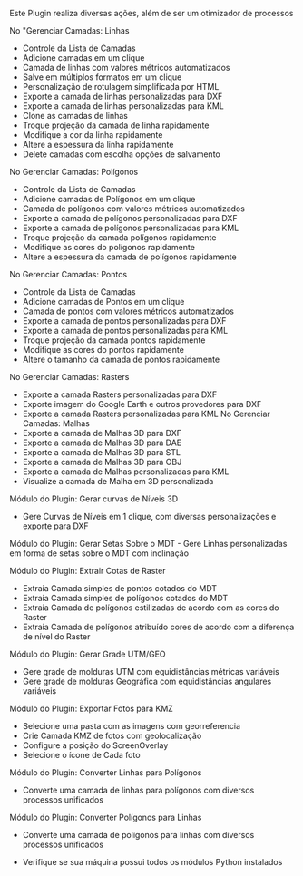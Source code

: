 Este Plugin realiza diversas ações, além de ser um otimizador de processos 

No "Gerenciar Camadas: Linhas 
- Controle da Lista de Camadas 
- Adicione camadas em um clique 
- Camada de linhas com valores métricos automatizados 
- Salve em múltiplos formatos em um clique 
- Personalização de rotulagem simplificada por HTML 
- Exporte a camada de linhas personalizadas para DXF 
- Exporte a camada de linhas personalizadas para KML 
- Clone as camadas de linhas 
- Troque projeção da camada de linha rapidamente 
- Modifique a cor da linha rapidamente 
- Altere a espessura da linha rapidamente 
- Delete camadas com escolha opções de salvamento 

No Gerenciar Camadas: Polígonos 
- Controle da Lista de Camadas 
- Adicione camadas de Polígonos em um clique 
- Camada de polígonos com valores métricos automatizados 
- Exporte a camada de polígonos personalizadas para DXF 
- Exporte a camada de polígonos personalizadas para KML 
- Troque projeção da camada polígonos rapidamente 
- Modifique as cores do polígonos rapidamente 
- Altere a espessura da camada de polígonos rapidamente 

No Gerenciar Camadas: Pontos 
- Controle da Lista de Camadas 
- Adicione camadas de Pontos em um clique 
- Camada de pontos com valores métricos automatizados 
- Exporte a camada de pontos personalizadas para DXF 
- Exporte a camada de pontos personalizadas para KML 
- Troque projeção da camada pontos rapidamente 
- Modifique as cores do pontos rapidamente 
- Altere o tamanho da camada de pontos rapidamente 

No Gerenciar Camadas: Rasters 
- Exporte a camada Rasters personalizadas para DXF
- Exporte imagem do Google Earth e outros provedores para DXF
- Exporte a camada Rasters personalizadas para KML No Gerenciar Camadas: Malhas 
- Exporte a camada de Malhas 3D para DXF 
- Exporte a camada de Malhas 3D para DAE 
- Exporte a camada de Malhas 3D para STL 
- Exporte a camada de Malhas 3D para OBJ 
- Exporte a camada de Malhas personalizadas para KML 
- Visualize a camada de Malha em 3D personalizada 

Módulo do Plugin: Gerar curvas de Níveis 3D 
- Gere Curvas de Níveis em 1 clique, com diversas personalizações e exporte para DXF 

Módulo do Plugin: Gerar Setas Sobre o MDT - Gere Linhas personalizadas em forma de setas sobre o MDT com inclinação

Módulo do Plugin: Extrair Cotas de Raster 
- Extraia Camada simples de pontos cotados do MDT 
- Extraia Camada simples de polígonos cotados do MDT 
- Extraia Camada de polígonos estilizadas de acordo com as cores do Raster 
- Extraia Camada de polígonos atribuído cores de acordo com a diferença de nível do Raster 

Módulo do Plugin: Gerar Grade UTM/GEO 
- Gere grade de molduras UTM com equidistâncias métricas variáveis 
- Gere grade de molduras Geográfica com equidistâncias angulares variáveis 

Módulo do Plugin: Exportar Fotos para KMZ 
- Selecione uma pasta com as imagens com georreferencia 
- Crie Camada KMZ de fotos com geolocalização 
- Configure a posição do ScreenOverlay 
- Selecione o ícone de Cada foto 

Módulo do Plugin: Converter Linhas para Polígonos 
- Converte uma camada de linhas para polígonos com diversos processos unificados

Módulo do Plugin: Converter Polígonos para Linhas 
- Converte uma camada de polígonos para linhas com diversos processos unificados 

* Verifique se sua máquina possui todos os módulos Python instalados
